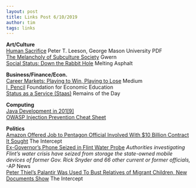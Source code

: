 ```yaml
---
layout: post
title: Links Post 6/10/2019
author: tim
tags: links
---
```


**Art/Culture**  
[Human Sacrifice](http://www.www.peterleeson.com/Human_Sacrifice.pdf) Peter T. Leeson, George Mason University PDF  
[The Melancholy of Subculture Society](https://www.gwern.net/The-Melancholy-of-Subculture-Society) Gwern  
[Social Status: Down the Rabbit Hole](https://meltingasphalt.com/social-status-down-the-rabbit-hole/) Melting Asphalt  

**Business/Finance/Econ.**  
[Career Markets: Playing to Win, Playing to Lose](https://medium.com/the-unstudent/career-markets-82fb42694869) Medium  
[I, Pencil](https://fee.org/resources/i-pencil/) Foundation for Economic Education  
[Status as a Service (Staas)](https://www.eugenewei.com/blog/2019/2/19/status-as-a-service) Remains of the Day  

**Computing**  
[Java Development in 201\[9\]](https://coggle.it/diagram/WqgTTNMJtPiHph_q/t/java-development-in-2018)  
[OWASP Injection Prevention Cheat Sheet](https://github.com/OWASP/CheatSheetSeries/blob/master/cheatsheets/Injection_Prevention_Cheat_Sheet.md)   

**Politics**  
[Amazon Offered Job to Pentagon Official Involved With $10 Billion Contract It Sought](https://theintercept.com/2019/06/03/amazon-defense-department-jedi-contract/) The Intercept  
[Ex-Governor’s Phone Seized in Flint Water Probe](https://apnews.com/8fae0d11e68d40ae8a294cd9fd9e2ecf) *Authorities investigating Flint’s water crisis have seized from storage the state-owned mobile devices of former Gov. Rick Snyder and 66 other current or former officials,* -AP News  
[Peter Thiel’s Palantir Was Used To Bust Relatives of Migrant Children, New Documents Show](https://theintercept.com/2019/05/02/peter-thiels-palantir-was-used-to-bust-hundreds-of-relatives-of-migrant-children-new-documents-show/) The Intercept
